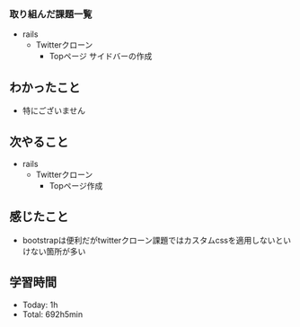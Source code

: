 ### 取り組んだ課題一覧
- rails
  - Twitterクローン
    - Topページ サイドバーの作成
## わかったこと
- 特にございません
## 次やること
- rails
  - Twitterクローン
    - Topページ作成
## 感じたこと
- bootstrapは便利だがtwitterクローン課題ではカスタムcssを適用しないといけない箇所が多い
## 学習時間
- Today: 1h
- Total: 692h5min